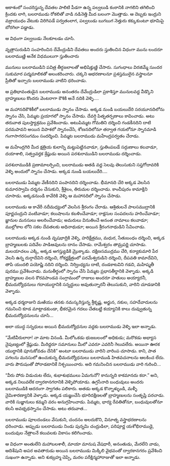 ﻿ఆకాశంలో సంచరిస్తున్న దేవతల పాలిటి పీడగా ఉన్న పల్వలుడి కంఠానికి నాగలిని తగిలించి క్రిందకు లాగి, బలరాముడు రోకలితో వాడి నడినెత్తి మీద బలంగా మొత్తాడు. ఆ దెబ్బకు ఇంద్రుని వజ్రాయుధం వేటుకు విరిగిపడే పర్వతంలాగ, పల్వలుడు బుగబుగ నెత్తురు కక్కుకుంటూ భూమిపై బోరగిలా పడ్డాడు. 

ఆ విధంగా పల్వలుడు నేలకూలడం చూసి. 

వృత్రాసురుడిని సంహరించిన దేవేంద్రుడిని దేవతలు అందరు స్తుతించిన విధంగా మును లందరూ బలరాముణ్ణి అనేక విధములుగా స్తుతించారు 

మునులు బలరాముడిని పవిత్ర తీర్ధజలాలతో అభిషిక్తుణ్ణి చేసారు. సుగంధాలు విరజిమ్మే సుందర సుకుమార పద్మమాలికతో అలంకరించారు. చక్కని ఆభరణాలనూ ప్రశస్తములైన వస్త్రాలనూ ప్రీతితో ఇచ్చారు బలరాముడు వాటిని ధరించాడు. 

ఆ ప్రతిభావంతుడైన బలరాముడు అనంతరం దేవేంద్రుడిలా ప్రకాశిస్తూ మునులవద్ద వీడ్కొని బ్రాహ్మణులు కొందరు వెంటరాగా కౌశికి అనే నదికి వెళ్ళి.... 

ఆ మహానదికౌశికీలో బలరాముడు స్నానం చేసాడు. అక్కడ నుండి బయలుదేరి సరయూనదిలోను స్నానం చేసి, పిమ్మట ప్రయాగలో స్నానం చేసాడు. దేవర్షి పితృతర్పణాలు కావించాడు. అటు తరువాత పులస్త్యాశ్రమం ప్రవేశించాడు. అటుపిమ్మట గోమతిని దర్శించి గండకీనదిని దాటి పరమపావని అయిన విపాశలో స్నానంచేసి, శోణనదిలోనూ తర్వాత గయలోనూ స్నానమాడి గంగాసాగరసంగమం సందర్శించి. పిమ్మట బలరాముడు మహేంద్రపర్వతం చేరాడు. 

ఆ మహేంద్రగిరి మీద క్షత్రియ కులాన్ని మట్టుపెట్టినవాడూ, స్తుతింపబడే సద్గుణాలు కలవాడూ, దయాశాలి, సత్ప్రవర్తక శ్రేష్ఠుడు అయిన పరశురాముడిని బలరాముడు దర్శించాడు. 

పరశురాముడికి ప్రణామాలర్పించి, బలరాముడు అతడి వద్ద సెలవు తెలుసుకుని సప్తగోదావరికి వెళ్ళి అందులో స్నానం చేసాడు. అక్కడ నుండి బయలుదేరి.... 

బలరాముడు పిమ్మట వేణీనదిని పంపానదిని దర్శించాడు. భీమానది చేరి అక్కడ వెలసిన కుమారస్వామి దర్శనం చేసుకుని, శ్రీశైలం, తిరుమల దర్శించాడు. కాంచీపురం కామాక్షిని చూసాడు. అక్కడనుండి కావేరికి వెళ్ళి ఆ మహానదిలో స్నానం చేసాడు. 

బలరాముడు ఆ కావేరీ నదీమధ్యంలో వెలసిన శ్రీరంగం చేరాడు. ఆశ్రితులనే పాలసముద్రానికి పూర్ణచంద్రుని వంటివాడూ; కలుషాలను కబళించేవాడూ; రాక్షసుల సంపదలను హరించేవాడూ; జ్ఞానుల మనసులు అలరించేవాడు; అమరులు వినుతించే అనంత నామాలు కలవాడూ; ముల్లోకాల లోని సకల దేవతలకు అధినాథుడూ; అయిన శ్రీరంగనాథుడిని సేవించాడు. 

బలరాముడు అక్కడ నుండి వృషభాద్రికి వెళ్ళి, హరిక్షేత్రము, మధుర, సేతుబంధం దర్శించి, అక్కడ బ్రాహ్మణులకు పదివేల పాడిఆవులను దానం చేసాడు. రామేశ్వరం తామ్రపర్ణి చూసాడు. మలయాచలం ఎక్కి, అక్కడ అగస్త్యుడికి మ్రొక్కాడు. దక్షిణసముద్రము చేరి, కన్యాకుమారి పేర వెలసి ఉన్న దుర్గాదేవిని దర్శించి, గోకర్ణక్షేత్రంలో పరమేశ్వరుడిని దర్శించి, దీపవతి కామాదేవిని, తాపి యందలి పయోష్ణి నదిని దర్శించి. నిర్వింధ్యను దాటి, దండకాటవిని గడచి, మహిష్మతీ పురము ప్రవేశించాడు. మనుతీర్థంలో స్నానం చేసి పిమ్మట ప్రభాసతీర్థానికి వెళ్ళాడు. అక్కడి బ్రాహ్మణుల వలన కౌరవపాండవ సంగ్రామంలో రాజులు అందరూ హతులు అయ్యారనీ, భీమదుర్యోధనులు గదాయుద్ధానికి సన్నద్ధులు అవుతున్నారనీ తెలుసుకుని, వారిని చూడడానికి వెళ్ళాడు. 

అక్కడ ధర్మరాజుని మఱియు తనకు నమస్కరిస్తున్న శ్రీకృష్ణ, అర్జున, నకుల, సహదేవాదులను గమనించి కూడ మాట్లాడకుండా, భీకరమైన గదలు చేతబట్టి కయ్యానికి కాలు దువ్వుతున్న భీమదుర్యోధనులను చూసి... 

అలా యుద్ధ సన్నధులు అయిన భీమదుర్యోధనుల వద్దకు బలరాముడు వెళ్ళి ఇలా అన్నాడు. 

“మేటివీరులారా! నా మాట వినండి. మీలోఒకడు భుజబలంలో అధికుడు; మరొకడు అభ్యాస నైపుణ్యంలో శ్రేష్ఠుడు. మీరిద్దరూ సమానులు మీలో ఎవరూ ఎవరినీ గెలువలేరు. అయినా ఊరక యుద్ధానికి పూనుకోవడం దేనికి” అంటూ బలరాముడు వారిని వారింప చూసాడు. కాని, పాత పగలను మనసులో ఉంచుకున్న భీమదుర్యోధనులు బలరాముడి హితవచనాలను ఆలకించ లేదు. వారు పౌరుషంతో పోరాడటానికే నిశ్చయించారు. అది గమనించిన బలరాముడు వారి గురించి... 

“వీరు పోరు విడుచుట లేదు, శుభాశుభములు ఏమగునో? కానున్నది కాకమానదు కదా.” అని, అక్కడ నిలువలేక ద్వారకానగరానికి వెళ్ళిపోయాడు. ఉగ్రసేనాది బంధువులు అందరు బలరాముడికి ఆదరంగా స్వాగతం పలికారు. అతడు అక్కడ కొన్నాళ్ళుండి, మళ్ళీ నైమిశారణ్యానికి వెళ్ళాడు. అక్కడ యజ్ఞంచేసి భూరిదక్షిణలతో బ్రాహ్మణులను సంతృప్తి పరచాడు. వారికి సుజ్ఞానులు కమ్మని వరం అనుగ్రహించాడు. పిమ్మట, భార్య రేవతితోనూ, బంధువులతోనూ కలసి అవభృథస్నానం చేసాడు. అటు తరువాత... 

బలరాముడు పూలదండలు వేసుకుని, చందనం అలదుకొని, వినూత్న వస్త్రాభరణాలను ధరించాడు. అప్పుడు బలరాముడు నిండు పున్నమి చంద్రుడిలా, పరిపూర్ణ యశోభిరాముడై, బందువుల నేత్రాలనే కలువలకు వికాసం కలిగించాడు. 

ఆ విధంగా అంతులేని మహాబలశాలీ, మాయా మానుష వేషధారీ, అనంతుడు, మేరలేని వాడు, ఆదిశేషుని అపర అవతారుడు అయిన బలరాముడు మిక్కిలి వైభవంతో ద్వారకానగరం ప్రవేశించి సుఖంగా ఉన్నాడు. అని శుకబ్రహ్మ చెప్పి, మరల పరీక్షిన్మహారాజుతో ఇలా అన్నాడు. 

